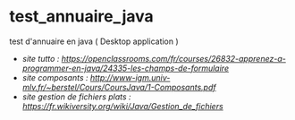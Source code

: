 # test_annuaire_java
test d'annuaire en java ( Desktop application )

- *site tutto : https://openclassrooms.com/fr/courses/26832-apprenez-a-programmer-en-java/24335-les-champs-de-formulaire*
- *site composants : http://www-igm.univ-mlv.fr/~berstel/Cours/CoursJava/1-Composants.pdf*
- *site gestion de fichiers plats : https://fr.wikiversity.org/wiki/Java/Gestion_de_fichiers*